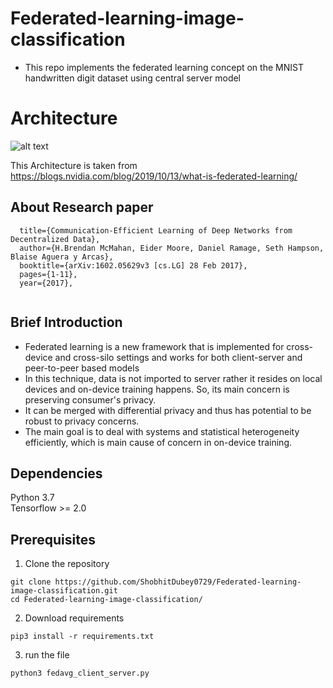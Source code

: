 
# Federated-learning-image-classification
- This repo implements the federated learning concept on the MNIST handwritten digit dataset using central server model<br>
# Architecture
![alt text](https://blogs.nvidia.com/wp-content/uploads/2019/10/federated_learning_animation_still_white.png)

This Architecture is taken from https://blogs.nvidia.com/blog/2019/10/13/what-is-federated-learning/
## About Research paper
```
  title={Communication-Efficient Learning of Deep Networks from Decentralized Data},
  author={H.Brendan McMahan, Eider Moore, Daniel Ramage, Seth Hampson, Blaise Aguera y Arcas},
  booktitle={arXiv:1602.05629v3 [cs.LG] 28 Feb 2017},
  pages={1-11},
  year={2017},
  
```
## Brief Introduction
- Federated learning is a new framework that is implemented for cross-device and cross-silo settings and works for both client-server and peer-to-peer based models
- In this technique, data is not imported to server rather it resides on local devices and on-device training happens. So, its main concern is preserving consumer's privacy.
- It can be merged with differential privacy and thus has potential to be robust to privacy concerns.
- The main goal is to deal with systems and statistical heterogeneity efficiently, which is main cause of concern in on-device training.

## Dependencies
Python 3.7<br>
Tensorflow >= 2.0


## Prerequisites
1. Clone the repository
```
git clone https://github.com/ShobhitDubey0729/Federated-learning-image-classification.git
cd Federated-learning-image-classification/
```
2. Download requirements
 ```
pip3 install -r requirements.txt
```
3. run the file
```
python3 fedavg_client_server.py
```




